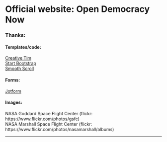 # Official website: Open Democracy Now

<h3>Thanks: </h3>


<h4>Templates/code: </h4>
<a href="http://www.creative-tim.com/" target="_blank">Creative Tim</a></br>
<a href="https://github.com/blackrockdigital/startbootstrap/" target="_blank">Start Bootstrap</a></br>
<a href="https://github.com/cferdinandi/smooth-scroll" target="_blank">Smooth Scroll</a>

<h4>Forms:</h4>
<a href="https://www.jotform.com/" target="_blank">Jotform</a>

<h4>Images:</h4>
NASA Goddard Space Flight Center (flickr: https://www.flickr.com/photos/gsfc)</br>
NASA Marshall Space Flight Center (flickr: https://www.flickr.com/photos/nasamarshall/albums)

<hr>



